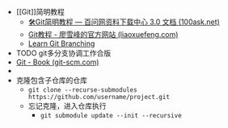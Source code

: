 - [[Git]]简明教程
	- [🛠Git简明教程 — 百问网资料下载中心 3.0 文档 (100ask.net)](https://download.100ask.net/tools/Software/git/how_to_use_git.html)
	- [Git教程 - 廖雪峰的官方网站 (liaoxuefeng.com)](https://www.liaoxuefeng.com/wiki/896043488029600)
	- [Learn Git Branching](https://learngitbranching.js.org/?demo=&locale=zh_CN)
- TODO git多分支协调工作合版
- [Git - Book (git-scm.com)](https://git-scm.com/book/en/v2)
-
- 克隆包含子仓库的仓库
	- `git clone --recurse-submodules https://github.com/username/project.git`
	- 忘记克隆，进入仓库执行
		- `git submodule update --init --recursive`